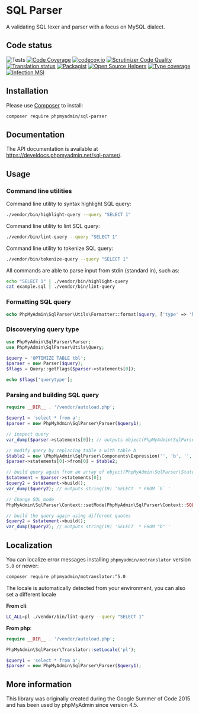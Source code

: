 # SQL Parser

A validating SQL lexer and parser with a focus on MySQL dialect.

## Code status

![Tests](https://github.com/phpmyadmin/sql-parser/workflows/Run%20tests/badge.svg?branch=master)
[![Code Coverage](https://scrutinizer-ci.com/g/phpmyadmin/sql-parser/badges/coverage.png?b=master)](https://scrutinizer-ci.com/g/phpmyadmin/sql-parser/?branch=master)
[![codecov.io](https://codecov.io/github/phpmyadmin/sql-parser/coverage.svg?branch=master)](https://codecov.io/github/phpmyadmin/sql-parser?branch=master)
[![Scrutinizer Code Quality](https://scrutinizer-ci.com/g/phpmyadmin/sql-parser/badges/quality-score.png?b=master)](https://scrutinizer-ci.com/g/phpmyadmin/sql-parser/?branch=master)
[![Translation status](https://hosted.weblate.org/widgets/phpmyadmin/-/svg-badge.svg)](https://hosted.weblate.org/engage/phpmyadmin/?utm_source=widget)
[![Packagist](https://img.shields.io/packagist/dt/phpmyadmin/sql-parser.svg)](https://packagist.org/packages/phpmyadmin/sql-parser)
[![Open Source Helpers](https://www.codetriage.com/phpmyadmin/sql-parser/badges/users.svg)](https://www.codetriage.com/phpmyadmin/sql-parser)
[![Type coverage](https://shepherd.dev/github/phpmyadmin/sql-parser/coverage.svg)](https://shepherd.dev/github/phpmyadmin/sql-parser)
[![Infection MSI](https://badge.stryker-mutator.io/github.com/phpmyadmin/sql-parser/master)](https://infection.github.io)

## Installation

Please use [Composer][1] to install:

```sh
composer require phpmyadmin/sql-parser
```

## Documentation

The API documentation is available at
<https://develdocs.phpmyadmin.net/sql-parser/>.

## Usage

### Command line utilities

Command line utility to syntax highlight SQL query:

```sh
./vendor/bin/highlight-query --query "SELECT 1"
```

Command line utility to lint SQL query:

```sh
./vendor/bin/lint-query --query "SELECT 1"
```

Command line utility to tokenize SQL query:

```sh
./vendor/bin/tokenize-query --query "SELECT 1"
```

All commands are able to parse input from stdin (standard in), such as:

```sh
echo "SELECT 1" | ./vendor/bin/highlight-query
cat example.sql | ./vendor/bin/lint-query
```

### Formatting SQL query

```php
echo PhpMyAdmin\SqlParser\Utils\Formatter::format($query, ['type' => 'html']);
```

### Discoverying query type

```php
use PhpMyAdmin\SqlParser\Parser;
use PhpMyAdmin\SqlParser\Utils\Query;

$query = 'OPTIMIZE TABLE tbl';
$parser = new Parser($query);
$flags = Query::getFlags($parser->statements[0]);

echo $flags['querytype'];
```

### Parsing and building SQL query

```php
require __DIR__ . '/vendor/autoload.php';

$query1 = 'select * from a';
$parser = new PhpMyAdmin\SqlParser\Parser($query1);

// inspect query
var_dump($parser->statements[0]); // outputs object(PhpMyAdmin\SqlParser\Statements\SelectStatement)

// modify query by replacing table a with table b
$table2 = new \PhpMyAdmin\SqlParser\Components\Expression('', 'b', '', '');
$parser->statements[0]->from[0] = $table2;

// build query again from an array of object(PhpMyAdmin\SqlParser\Statements\SelectStatement) to a string
$statement = $parser->statements[0];
$query2 = $statement->build();
var_dump($query2); // outputs string(19) 'SELECT  * FROM `b` '

// Change SQL mode
PhpMyAdmin\SqlParser\Context::setMode(PhpMyAdmin\SqlParser\Context::SQL_MODE_ANSI_QUOTES);

// build the query again using different quotes
$query2 = $statement->build();
var_dump($query2); // outputs string(19) 'SELECT  * FROM "b" '
```

## Localization

You can localize error messages installing `phpmyadmin/motranslator` version `5.0` or newer:

```sh
composer require phpmyadmin/motranslator:^5.0
```

The locale is automatically detected from your environment, you can also set a different locale

**From cli**:

```sh
LC_ALL=pl ./vendor/bin/lint-query --query "SELECT 1"
```

**From php**:

```php
require __DIR__ . '/vendor/autoload.php';

PhpMyAdmin\SqlParser\Translator::setLocale('pl');

$query1 = 'select * from a';
$parser = new PhpMyAdmin\SqlParser\Parser($query1);
```

## More information

This library was originally created during the Google Summer of Code 2015 and has been used by phpMyAdmin since version 4.5.

[1]:https://getcomposer.org/
